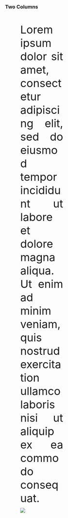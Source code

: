 ### Two Columns
<br>
<div>
<div style="text-align: justify; font-size: 36px; float: left; width: 28%; padding: 10px 50px 10px 50px;">
Lorem ipsum dolor sit amet, consectetur adipiscing elit, sed do eiusmod tempor incididunt ut labore et dolore
magna aliqua. Ut enim ad minim veniam, quis nostrud exercitation ullamco laboris nisi ut aliquip ex ea commodo
consequat.
</div>
<div style="text-align: justify; font-size: 36px; float: left; width: 60%; padding: 0px 50px 0px 50px;">
<img src="images/backgrounds/github-background-rainbow.png">
</div>
</div>
